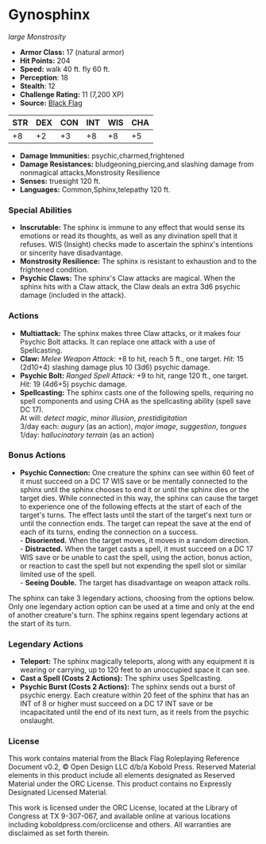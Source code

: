 # Gynosphinx

*large* *Monstrosity*

- **Armor Class:** 17 (natural armor)
- **Hit Points:** 204 
- **Speed:** walk 40 ft. fly 60 ft.
- **Perception**: 18
- **Stealth**: 12
- **Challenge Rating:** 11 (7,200 XP)
- **Source:** [Black Flag](https://koboldpress.com/kpstore/product/tovrpg-pg-mv/)

| STR | DEX | CON | INT | WIS | CHA |
| --- | --- | --- | --- | --- | --- |
| +8 | +2 | +3 | +8 | +8 | +5 |

- **Damage Immunities:** psychic,charmed,frightened
- **Damage Resistances:** bludgeoning,piercing,and slashing damage from nonmagical attacks,Monstrosity Resilience
- **Senses:** truesight 120 ft.
- **Languages:** Common,Sphinx,telepathy 120 ft.

### Special Abilities

- **Inscrutable:** The sphinx is immune to any effect that would sense its emotions or read its thoughts, as well as any divination spell that it refuses. WIS (Insight) checks made to ascertain the sphinx's intentions or sincerity have disadvantage.
- **Monstrosity Resilience:** The sphinx is resistant to exhaustion and to the frightened condition.
- **Psychic Claws:** The sphinx's Claw attacks are magical. When the sphinx hits with a Claw attack, the Claw deals an extra 3d6 psychic damage (included in the attack).

### Actions

- **Multiattack:** The sphinx makes three Claw attacks, or it makes four Psychic Bolt attacks. It can replace one attack with a use of Spellcasting.
- **Claw:** _Melee Weapon Attack:_ +8 to hit, reach 5 ft., one target. _Hit:_ 15 (2d10+4) slashing damage plus 10 (3d6) psychic damage.
- **Psychic Bolt:** _Ranged Spell Attack:_ +9 to hit, range 120 ft., one target. _Hit:_ 19 (4d6+5) psychic damage.
- **Spellcasting:** The sphinx casts one of the following spells, requiring no spell components and using CHA as the spellcasting ability (spell save DC 17).<br>At will: _detect magic_, _minor illusion_, _prestidigitation_<br>3/day each: _augury_ (as an action), _major image_, _suggestion_, _tongues_<br>1/day: h*allucinatory terrain* (as an action)

### Bonus Actions

- **Psychic Connection:** One creature the sphinx can see within 60 feet of it must succeed on a DC 17 WIS save or be mentally connected to the sphinx until the sphinx chooses to end it or until the sphinx dies or the target dies. While connected in this way, the sphinx can cause the target to experience one of the following effects at the start of each of the target's turns. The effect lasts until the start of the target's next turn or until the connection ends. The target can repeat the save at the end of each of its turns, ending the connection on a success.<br>- **Disoriented.** When the target moves, it moves in a random direction.<br>- **Distracted.** When the target casts a spell, it must succeed on a DC 17 WIS save or be unable to cast the spell, using the action, bonus action, or reaction to cast the spell but not expending the spell slot or similar limited use of the spell.<br>- **Seeing Double.** The target has disadvantage on weapon attack rolls.

The sphinx can take 3 legendary actions, choosing from the options below. Only one legendary action option can be used at a time and only at the end of another creature's turn. The sphinx regains spent legendary actions at the start of its turn.

### Legendary Actions

- **Teleport:** The sphinx magically teleports, along with any equipment it is wearing or carrying, up to 120 feet to an unoccupied space it can see.
- **Cast a Spell (Costs 2 Actions):** The sphinx uses Spellcasting.
- **Psychic Burst (Costs 2 Actions):** The sphinx sends out a burst of psychic energy. Each creature within 20 feet of the sphinx that has an INT of 8 or higher must succeed on a DC 17 INT save or be incapacitated until the end of its next turn, as it reels from the psychic onslaught.


### License

This work contains material from the Black Flag Roleplaying Reference Document v0.2, © Open Design LLC d/b/a Kobold Press. Reserved Material elements in this product include all elements designated as Reserved Material under the ORC License. This product contains no Expressly Designated Licensed Material.

This work is licensed under the ORC License, located at the Library of Congress at TX 9-307-067, and available online at various locations including koboldpress.com/orclicense and others. All warranties are disclaimed as set forth therein.
